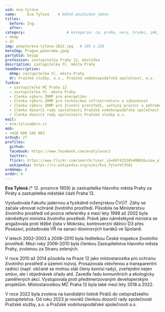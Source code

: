 ```yaml
---
uid: eva.tylova
name:     Eva Tylová  	# běžně používáné jméno
titles:
  before: Ing. 
  after:
category:               	# kategorie: rp, praha, vary, hradec, jmk,
- mhmp
- dr
img: people/eva-tylova-2022.jpg   # 165 x 220
heroImg: Prague_panorama.jpeg
partyUid: bezpp
profession: zastupitelka Prahy 12, ekoložka
description: zastupitelka hl. města Prahy
teamDescription:
  mhmp: zastupitelka hl. města Prahy
  dr: Pražské služby, a.s., Pražská vodohospodářská společnost, a.s.
funkce: 
  - zastupitelka MČ Praha 12
  - zastupitelka hl. města Prahy
  - členka výboru ZHMP pro energetiku
  - členka výboru ZHMP pro technickou infrastrukturu a vybavenost
  - členka výboru ZHMP pro životní prostředí, veřejný prostor a pohřebnictví
  - členka dozorčí rady společnosti Pražská vodohospodářská společnost a.s.
  - členka dozorčí rady společnosti Pražské služby a.s.
mail:
- eva.tylova@ecn.cz
mob:
- +420 608 166 063
ordvyb: 27
profiles:
  github:       
  facebook: https://www.facebook.com/evatylovacz   
  twitter: 		  
  flickr: https://www.flickr.com/search/?user_id=68741528%40N03&view_all=1&text=tylov%C3%A1
  wikipedia: https://cs.wikipedia.org/wiki/Eva_Tylov%C3%A1 
ordmhmp: 8
orddr: 9
---
```


**Eva Tylová** (* 12. prosince 1959) je zastupitelka hlavního města Prahy za Piráty a zastupitelka  městské části Praha 12.

Vystudovala Fakultu jadernou a fyzikálně inženýrskou ČVÚT. Záhy se začala věnovat ochraně životního prostředí. Působila na Ministerstvu životního prostředí od pozice referentky a mezi lety 1998 až 2002 byla náměstkyní ministra životního prostředí. Právě jako náměstkyně ministra se angažovala proti těžbě zlata v Mokrsku, kontroverzní dálnicí D3 přes Posázaví, požadovala VŘ na sanaci dioxinových baráků ve Spolaně.

V letech 2002–2003 a 2008–2010 byla ředitelkou České inspekce životního prostředí. Mezi roky 2006–2010 byla členkou Zastupitelstva hlavního města Prahy, zvolenou za Stranu zelených. 

V roce 2010 až 2014 působila na Praze 12 jako místostarostka pro ochranu životního prostředí a územní rozvoj. Prosazovala otevřenou a transparentní radnici (např. občané se mohou stát členy komisí rady), zveřejnění nejen smluv, ale i objednávek úřadu atd. Zavedla řadu komunitních a ekologicky zaměřených akcí. Vystupovala proti předimenzovaným developerským projektům. Místostarostkou MČ Praha 12 byla také mezi lety 2018 a 2022.

V roce 2022 byla zvolena na kandidátní listině Pirátů do celopražského zastupitelstva. Od roku 2023 je rovněž členkou dozorčí rady společnosti Pražské služby, a.s. a Pražské vodohospodářské společnosti a.s.
